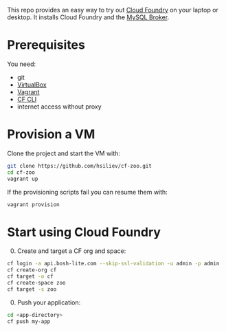 This repo provides an easy way to try out [Cloud Foundry](https://github.com/cloudfoundry/cf-release) on your laptop or desktop. It installs Cloud Foundry and the [MySQL Broker](https://github.com/cloudfoundry/cf-mysql-broker).

# Prerequisites

You need:
* git
* [VirtualBox](https://www.virtualbox.org)
* [Vagrant](https://www.vagrantup.com)
* [CF CLI](https://github.com/cloudfoundry/cli#downloads)
* internet access without proxy

# Provision a VM

Clone the project and start the VM with:
```bash
git clone https://github.com/hsiliev/cf-zoo.git
cd cf-zoo
vagrant up
```

If the provisioning scripts fail you can resume them with:
```bash
vagrant provision
```

# Start using Cloud Foundry

0. Create and target a CF org and space:

  ```bash
  cf login -a api.bosh-lite.com --skip-ssl-validation -u admin -p admin
  cf create-org cf
  cf target -o cf
  cf create-space zoo
  cf target -s zoo
  ```

0. Push your application:

  ```bash
  cd <app-directory>
  cf push my-app
  ```
